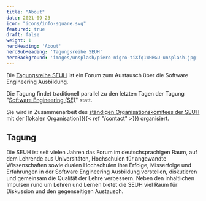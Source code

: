 ```yaml
---
title: "About"
date: 2021-09-23
icon: "icons/info-square.svg"
featured: true
draft: false
weight: 1
heroHeading: 'About'
heroSubHeading: 'Tagungsreihe SEUH'
heroBackground: 'images/unsplash/piero-nigro-tiXfq1WHBGU-unsplash.jpg'
---
```


Die [Tagungsreihe SEUH](https://seuh.org/) ist ein Forum zum Austausch über die  Software Engineering Ausbildung.

Die Tagung findet traditionell parallel zu den letzten Tagen der Tagung
"[Software Engineering (SE)](https://www.se-2022.de/)" statt.

Sie wird in Zusammenarbeit des [ständigen Organisationskomitees der SEUH](https://www.seuh.org/organisation-der-seuh/) mit der
[lokalen Organisation]({{< ref "/contact" >}}) organisiert.

## Tagung

Die SEUH ist seit vielen Jahren das Forum im deutschsprachigen Raum, auf dem Lehrende aus Universitäten, Hochschulen für angewandte Wissenschaften sowie dualen Hochschulen ihre Erfolge, Misserfolge und Erfahrungen in der Software Engineering Ausbildung vorstellen, diskutieren und gemeinsam die Qualität der Lehre verbessern. Neben den inhaltlichen Impulsen rund um Lehren und Lernen bietet die SEUH viel Raum für Diskussion und den gegenseitigen Austausch.
